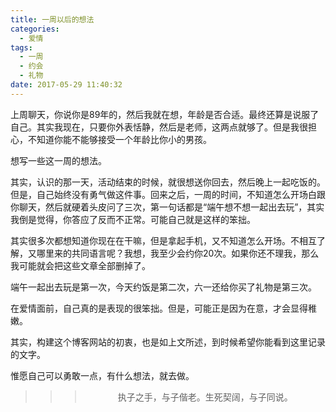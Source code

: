 ```yaml
---
title: 一周以后的想法
categories:
  - 爱情
tags:
  - 一周
  - 约会
  - 礼物
date: 2017-05-29 11:40:32
---
```


上周聊天，你说你是89年的，然后我就在想，年龄是否合适。最终还算是说服了自己。其实我现在，只要你外表恬静，然后是老师，这两点就够了。但是我很担心，不知道你能不能够接受一个年龄比你小的男孩。

想写一些这一周的想法。

其实，认识的那一天，活动结束的时候，就很想送你回去，然后晚上一起吃饭的。但是，自己始终没有勇气做这件事。回来之后，一周的时间，不知道怎么开场白跟你聊天，然后就硬着头皮问了三次，第一句话都是“端午想不想一起出去玩”，其实我倒是觉得，你答应了反而不正常。可能自己就是这样的笨拙。

其实很多次都想知道你现在在干嘛，但是拿起手机，又不知道怎么开场。不相互了解，又哪里来的共同语言呢？我想，我至少会约你20次。如果你还不理我，那么我可能就会把这些文章全部删掉了。

端午一起出去玩是第一次，今天约饭是第二次，六一还给你买了礼物是第三次。

在爱情面前，自己真的是表现的很笨拙。但是，可能正是因为在意，才会显得稚嫩。

其实，构建这个博客网站的初衷，也是如上文所述，到时候希望你能看到这里记录的文字。

惟愿自己可以勇敢一点，有什么想法，就去做。


>>><div align=center>执子之手，与子偕老。生死契阔，与子同说。</div>